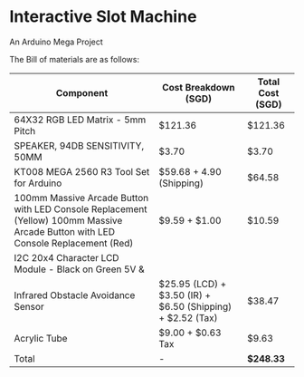 # Interactive Slot Machine
An Arduino Mega Project <br>

The Bill of materials are as follows:<br>

| Component  | Cost Breakdown (SGD) | Total Cost (SGD) |
| ------------- | ------------- | ------------- |
| 64X32 RGB LED Matrix - 5mm Pitch  | $121.36  | $121.36 |
| SPEAKER, 94DB SENSITIVITY, 50MM  | $3.70  | $3.70 |
| KT008 MEGA 2560 R3 Tool Set for Arduino  | $59.68 + 4.90 (Shipping) | $64.58 |
| 100mm Massive Arcade Button with LED Console Replacement (Yellow) 100mm Massive Arcade Button with LED Console Replacement (Red) | $9.59 + $1.00  | $10.59 |
| I2C 20x4 Character LCD Module - Black on Green 5V &
Infrared Obstacle Avoidance Sensor | $25.95 (LCD) + $3.50 (IR) + $6.50 (Shipping) + $2.52 (Tax) | $38.47 |
| Acrylic Tube  | $9.00 + $0.63 Tax | $9.63 |
| Total  | - | **$248.33** |

